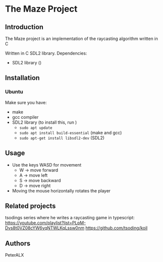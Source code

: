 # The Maze Project
## Introduction
The Maze project is an implementation of the raycasting algorithm written in C

Written in C SDL2 library.
Dependencies:
- SDL2 library ()

## Installation
### Ubuntu
Make sure you have:
- make
- gcc compiler
- SDL2 library (to install this, run )
    - `sudo apt update`
    - `sudo apt install build-essential` (make and gcc)
    - `sudo apt-get install libsdl2-dev` (SDL2)

## Usage
- Use the keys WASD for movement
    - W -> move forward
    - A -> move left 
    - S -> move backward 
    - D -> move right
- Moving the mouse horizontally rotates the player
## Related projects
tsodings series where he writes a raycasting game in typescript:
https://youtube.com/playlist?list=PLpM-Dvs8t0VZ08cYW6yqNTWLKqLssw0nm
https://github.com/tsoding/koil

## Authors
PeterALX
